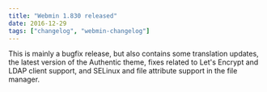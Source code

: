 ```yaml
---
title: "Webmin 1.830 released"
date: 2016-12-29
tags: ["changelog", "webmin-changelog"]
---
```


This is mainly a bugfix release, but also contains some translation updates, the latest version of the Authentic theme, fixes related to Let's Encrypt and LDAP client support, and SELinux and file attribute support in the file manager.
